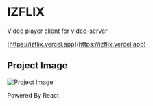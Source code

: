 # IZFLIX
Video player client for [video-server](https://github.com/delta-kor/video-server)  

[https://izflix.vercel.app](https://izflix.vercel.app)

## Project Image
![Project Image](https://user-images.githubusercontent.com/48397257/148743080-dc95d26b-fb84-41b8-9d13-2062221e5f2f.png)

Powered By React
